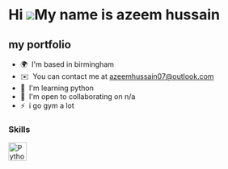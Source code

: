 Hi ![](https://user-images.githubusercontent.com/18350557/176309783-0785949b-9127-417c-8b55-ab5a4333674e.gif)My name is azeem hussain
=====================================================================================================================================

my portfolio
------------

* 🌍  I'm based in birmingham
* ✉️  You can contact me at [azeemhussain07@outlook.com](mailto:azeemhussain07@outlook.com)
* 🧠  I'm learning python
* 🤝  I'm open to collaborating on n/a
* ⚡  i go gym a lot

### Skills


<p align="left">
<a href="https://www.python.org/" target="_blank" rel="noreferrer"><img src="https://raw.githubusercontent.com/danielcranney/readme-generator/main/public/icons/skills/python-colored.svg" width="36" height="36" alt="Python" /></a>
</p>


